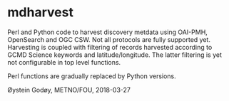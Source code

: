 # mdharvest
Perl and Python code to harvest discovery metdata using OAI-PMH,
OpenSearch and OGC CSW. Not all protocols are fully supported yet.
Harvesting is coupled with filtering of records harvested according to
GCMD Science keywords and latitude/longitude. The latter filtering is yet
not configurable in top level functions.

Perl functions are gradually replaced by Python versions.

Øystein Godøy, METNO/FOU, 2018-03-27 
